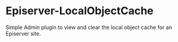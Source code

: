 # Episerver-LocalObjectCache
Simple Admin plugin to view and clear the local object cache for an Episerver site.
